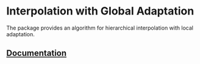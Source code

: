 # Interpolation with Global Adaptation

The package provides an algorithm for hierarchical interpolation with local
adaptation.

## [Documentation][doc]

[doc]: http://godoc.org/github.com/ready-steady/adapt/algorithm/local
